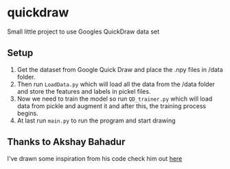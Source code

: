 # quickdraw
Small little project to use Googles QuickDraw data set

## Setup
1) Get the dataset from Google Quick Draw and place the .npy files in /data folder.
2) Then run `LoadData.py` which will load all the data from the /data folder and store the features and labels in pickel files.
3) Now we need to train the model so run `QD_trainer.py` which will load data from pickle and augment it and after this, the training process begins.
4) At last run `main.py` to run the program and start drawing

## Thanks to Akshay Bahadur
I've drawn some inspiration from his code check him out [here](https://github.com/akshaybahadur21)
